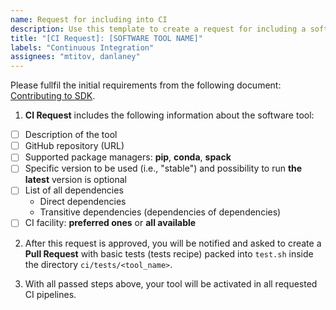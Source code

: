 ```yaml
---
name: Request for including into CI
description: Use this template to create a request for including a software tool into CI pipelines per facility.
title: "[CI Request]: [SOFTWARE TOOL NAME]"
labels: "Continuous Integration"
assignees: "mtitov, danlaney"
---
```


Please fullfil the initial requirements from the following document: 
[Contributing to SDK](https://exaworkssdk.readthedocs.io/en/latest/contribute.html).

1. **CI Request** includes the following information about the software tool:

- [ ] Description of the tool
- [ ] GitHub repository (URL)
- [ ] Supported package managers: **pip**, **conda**, **spack**
- [ ] Specific version to be used (i.e., "stable") and possibility to run 
      **the latest** version is optional
- [ ] List of all dependencies
  - Direct dependencies
  - Transitive dependencies (dependencies of dependencies)
- [ ] CI facility: **preferred ones** or **all available** 

2. After this request is approved, you will be notified and asked to create
   a **Pull Request** with basic tests (tests recipe) packed into `test.sh` inside
   the directory `ci/tests/<tool_name>`.

3. With all passed steps above, your tool will be activated in all requested
   CI pipelines.

